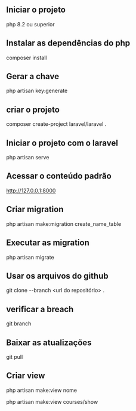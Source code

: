 ## Iniciar o projeto 

php 8.2 ou superior

## Instalar as dependências do php
composer install

## Gerar a chave
php artisan key:generate

## criar o projeto
composer create-project laravel/laravel .

## Iniciar o projeto com o laravel

php artisan serve

## Acessar o conteúdo padrão

http://127.0.0.1:8000

## Criar migration

php artisan make:migration create_name_table

## Executar as migration
php artisan migrate

## Usar os arquivos do github

git clone --branch <branch name> <url do repositório> .

## verificar a breach

git branch

## Baixar as atualizações

git pull

## Criar view
php artisan make:view nome

php artisan make:view courses/show




